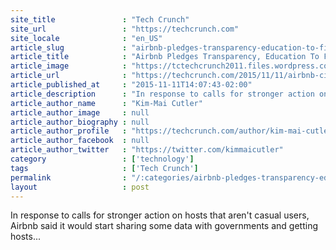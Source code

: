 ```yaml
---
site_title               : "Tech Crunch"
site_url                 : "https://techcrunch.com"
site_locale              : "en_US"
article_slug             : "airbnb-pledges-transparency-education-to-fight-commercial-hosting-but-provides-little-detail"
article_title            : "Airbnb Pledges Transparency, Education To Fight Commercial Hosting, But Provides Little Detail"
article_image            : "https://tctechcrunch2011.files.wordpress.com/2015/08/symbol.jpg?w=655&h=400&crop=1"
article_url              : "https://techcrunch.com/2015/11/11/airbnb-city-compact/"
article_published_at     : "2015-11-11T14:07:43-02:00"
article_description      : "In response to calls for stronger action on hosts that aren't casual users, Airbnb said it would start sharing some data with governments and getting hosts..."
article_author_name      : "Kim-Mai Cutler"
article_author_image     : null
article_author_biography : null
article_author_profile   : "https://techcrunch.com/author/kim-mai-cutler/"
article_author_facebook  : null
article_author_twitter   : "https://twitter.com/kimmaicutler"
category                 : ['technology']
tags                     : ['Tech Crunch']
permalink                : "/:categories/airbnb-pledges-transparency-education-to-fight-commercial-hosting-but-provides-little-detail/"
layout                   : post
---
```


In response to calls for stronger action on hosts that aren't casual users, Airbnb said it would start sharing some data with governments and getting hosts...
